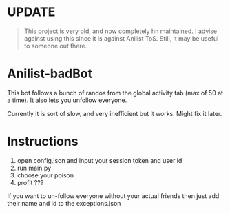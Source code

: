 # UPDATE
> This project is very old, and now completely hn maintained. I advise against using this since it is against Anilist ToS. Still, it may be useful to someone out there.

# Anilist-badBot
This bot follows a bunch of randos from the global activity tab (max of 50 at a time). It also lets you unfollow everyone.

Currently it is sort of slow, and very inefficient but it works. Might fix it later.

# Instructions
1. open config.json and input your session token and user id
1. run main.py
2. choose your poison
3. profit ???

If you want to un-follow everyone without your actual friends then just add their name and id to the exceptions.json
